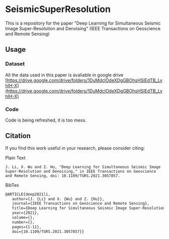 # SeismicSuperResolution

This is a repository for the paper "Deep Learning for Simultaneous Seismic Image Super-Resolution and Denoising" (IEEE Transactions on Geoscience and Remote Sensing)

## Usage

### Dataset

All the data used in this paper is avaliable in google drive [https://drive.google.com/drive/folders/1DuMdclOdeXDgGBOhsHSlEdTB_LvhIH-X](https://drive.google.com/drive/folders/1DuMdclOdeXDgGBOhsHSlEdTB_LvhIH-X)


### Code 

Code is being refreshed, it is too mess.


## Citation
If you find this work useful in your research, please consider citing:

Plain Text
```
J. Li, X. Wu and Z. Hu, "Deep Learning for Simultaneous Seismic Image Super-Resolution and Denoising," in IEEE Transactions on Geoscience and Remote Sensing, doi: 10.1109/TGRS.2021.3057857.
```

BibTex
```latex
@ARTICLE{deep2021li,
   author={J. {Li} and X. {Wu} and Z. {Hu}},
   journal={IEEE Transactions on Geoscience and Remote Sensing}, 
   title={Deep Learning for Simultaneous Seismic Image Super-Resolution and Denoising}, 
   year={2021},
   volume={},
   number={},
   pages={1-11},
   doi={10.1109/TGRS.2021.3057857}}
```
